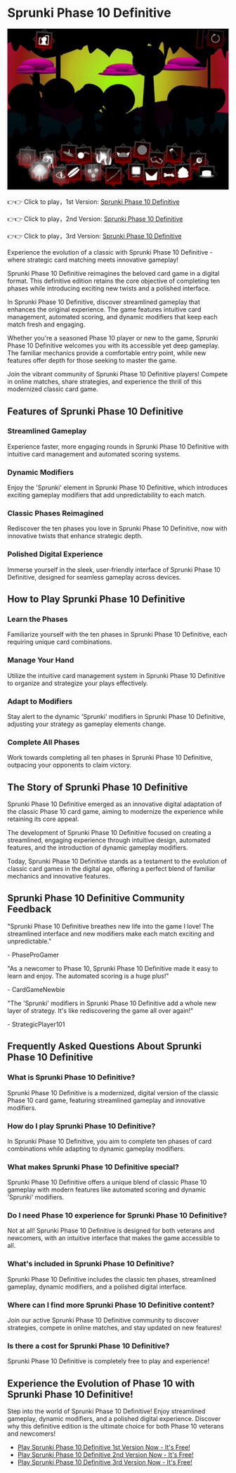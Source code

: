 # Sprunki Phase 10 Definitive

![Sprunki Phase 10 Definitive](https://raw.githubusercontent.com/sprunkiscrunkly/sprunki-phase-10-definitive/refs/heads/main/sprunki-phase-10-definitive.png "Sprunki Phase 10 Definitive")

👉👉 Click to play，1st Version: [Sprunki Phase 10 Definitive](https://sprunksters.com/sprunki-phase-10-definitive/ "Sprunki Phase 10 Definitive")

👉👉 Click to play，2nd Version: [Sprunki Phase 10 Definitive](https://sprunkiscrunkly.com/sprunki-phase-10-definitive/ "Sprunki Phase 10 Definitive")

👉👉 Click to play，3rd Version: [Sprunki Phase 10 Definitive](https://sprunkipyramixed.com/sprunki-phase-10-definitive/ "Sprunki Phase 10 Definitive")

Experience the evolution of a classic with  Sprunki Phase 10 Definitive - where strategic card matching meets innovative gameplay!

Sprunki Phase 10 Definitive reimagines the beloved card game in a digital format. This definitive edition retains the core objective of completing ten phases while introducing exciting new twists and a polished interface.

In Sprunki Phase 10 Definitive, discover streamlined gameplay that enhances the original experience. The game features intuitive card management, automated scoring, and dynamic modifiers that keep each match fresh and engaging.

Whether you're a seasoned Phase 10 player or new to the game, Sprunki Phase 10 Definitive welcomes you with its accessible yet deep gameplay. The familiar mechanics provide a comfortable entry point, while new features offer depth for those seeking to master the game.

Join the vibrant community of Sprunki Phase 10 Definitive players! Compete in online matches, share strategies, and experience the thrill of this modernized classic card game.

## Features of Sprunki Phase 10 Definitive

### Streamlined Gameplay

Experience faster, more engaging rounds in Sprunki Phase 10 Definitive with intuitive card management and automated scoring systems.

### Dynamic Modifiers

Enjoy the 'Sprunki' element in Sprunki Phase 10 Definitive, which introduces exciting gameplay modifiers that add unpredictability to each match.

### Classic Phases Reimagined

Rediscover the ten phases you love in Sprunki Phase 10 Definitive, now with innovative twists that enhance strategic depth.

### Polished Digital Experience

Immerse yourself in the sleek, user-friendly interface of Sprunki Phase 10 Definitive, designed for seamless gameplay across devices.

## How to Play Sprunki Phase 10 Definitive

### Learn the Phases

Familiarize yourself with the ten phases in Sprunki Phase 10 Definitive, each requiring unique card combinations.

### Manage Your Hand

Utilize the intuitive card management system in Sprunki Phase 10 Definitive to organize and strategize your plays effectively.

### Adapt to Modifiers

Stay alert to the dynamic 'Sprunki' modifiers in Sprunki Phase 10 Definitive, adjusting your strategy as gameplay elements change.

### Complete All Phases

Work towards completing all ten phases in Sprunki Phase 10 Definitive, outpacing your opponents to claim victory.

## The Story of Sprunki Phase 10 Definitive

Sprunki Phase 10 Definitive emerged as an innovative digital adaptation of the classic Phase 10 card game, aiming to modernize the experience while retaining its core appeal.

The development of Sprunki Phase 10 Definitive focused on creating a streamlined, engaging experience through intuitive design, automated features, and the introduction of dynamic gameplay modifiers.

Today, Sprunki Phase 10 Definitive stands as a testament to the evolution of classic card games in the digital age, offering a perfect blend of familiar mechanics and innovative features.

## Sprunki Phase 10 Definitive Community Feedback

"Sprunki Phase 10 Definitive breathes new life into the game I love! The streamlined interface and new modifiers make each match exciting and unpredictable."

\- PhaseProGamer

"As a newcomer to Phase 10, Sprunki Phase 10 Definitive made it easy to learn and enjoy. The automated scoring is a huge plus!"

\- CardGameNewbie

"The 'Sprunki' modifiers in Sprunki Phase 10 Definitive add a whole new layer of strategy. It's like rediscovering the game all over again!"

\- StrategicPlayer101

## Frequently Asked Questions About Sprunki Phase 10 Definitive

### What is Sprunki Phase 10 Definitive?

 Sprunki Phase 10 Definitive is a modernized, digital version of the classic Phase 10 card game, featuring streamlined gameplay and innovative modifiers.

### How do I play Sprunki Phase 10 Definitive?

In Sprunki Phase 10 Definitive, you aim to complete ten phases of card combinations while adapting to dynamic gameplay modifiers.

### What makes Sprunki Phase 10 Definitive special?

Sprunki Phase 10 Definitive offers a unique blend of classic Phase 10 gameplay with modern features like automated scoring and dynamic 'Sprunki' modifiers.

### Do I need Phase 10 experience for Sprunki Phase 10 Definitive?

Not at all! Sprunki Phase 10 Definitive is designed for both veterans and newcomers, with an intuitive interface that makes the game accessible to all.

### What's included in Sprunki Phase 10 Definitive?

Sprunki Phase 10 Definitive includes the classic ten phases, streamlined gameplay, dynamic modifiers, and a polished digital interface.

### Where can I find more Sprunki Phase 10 Definitive content?

Join our active Sprunki Phase 10 Definitive community to discover strategies, compete in online matches, and stay updated on new features!

### Is there a cost for Sprunki Phase 10 Definitive?

Sprunki Phase 10 Definitive is completely free to play and experience!

## Experience the Evolution of Phase 10 with Sprunki Phase 10 Definitive!

Step into the world of Sprunki Phase 10 Definitive! Enjoy streamlined gameplay, dynamic modifiers, and a polished digital experience. Discover why this definitive edition is the ultimate choice for both Phase 10 veterans and newcomers!

- [Play Sprunki Phase 10 Definitive 1st Version Now - It's Free!](https://sprunksters.com/sprunki-phase-10-definitive/)
- [Play Sprunki Phase 10 Definitive 2nd Version Now - It's Free!](https://sprunkiscrunkly.com/sprunki-phase-10-definitive/)
- [Play Sprunki Phase 10 Definitive 3rd Version Now - It's Free!](https://sprunkipyramixed.com/sprunki-phase-10-definitive/)
